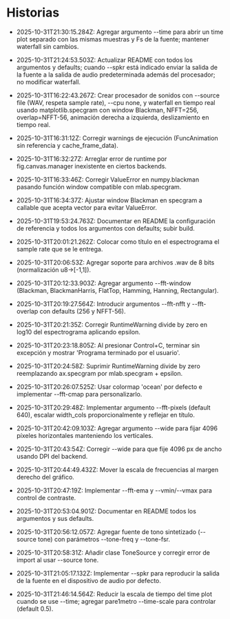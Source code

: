 # Historias

- 2025-10-31T21:30:15.284Z: Agregar argumento --time para abrir un time plot separado con las mismas muestras y Fs de la fuente; mantener waterfall sin cambios.


- 2025-10-31T21:24:53.503Z: Actualizar README con todos los argumentos y defaults; cuando --spkr está indicado enviar la salida de la fuente a la salida de audio predeterminada además del procesador; no modificar waterfall.

- 2025-10-31T16:22:43.267Z: Crear procesador de sonidos con --source file (WAV, respeta sample rate), --cpu none, y waterfall en tiempo real usando matplotlib.specgram con window Blackman, NFFT=256, overlap=NFFT-56, animación derecha a izquierda, deslizamiento en tiempo real.

- 2025-10-31T16:31:12Z: Corregir warnings de ejecución (FuncAnimation sin referencia y cache_frame_data).

- 2025-10-31T16:32:27Z: Arreglar error de runtime por fig.canvas.manager inexistente en ciertos backends.

- 2025-10-31T16:33:46Z: Corregir ValueError en numpy.blackman pasando función window compatible con mlab.specgram.

- 2025-10-31T16:34:37Z: Ajustar window Blackman en specgram a callable que acepta vector para evitar ValueError.
- 2025-10-31T19:53:24.763Z: Documentar en README la configuración de referencia y todos los argumentos con defaults; subir build.

- 2025-10-31T20:01:21.262Z: Colocar como título en el espectrograma el sample rate que se le entrega.
- 2025-10-31T20:06:53Z: Agregar soporte para archivos .wav de 8 bits (normalización u8→[-1,1]).
- 2025-10-31T20:12:33.903Z: Agregar argumento --fft-window (Blackman, BlackmanHarris, FlatTop, Hamming, Hanning, Rectangular).
- 2025-10-31T20:19:27.564Z: Introducir argumentos --fft-nfft y --fft-overlap con defaults (256 y NFFT-56).
- 2025-10-31T20:21:35Z: Corregir RuntimeWarning divide by zero en log10 del espectrograma aplicando epsilon.

- 2025-10-31T20:23:18.805Z: Al presionar Control+C, terminar sin excepción y mostrar 'Programa terminado por el usuario'.

- 2025-10-31T20:24:58Z: Suprimir RuntimeWarning divide by zero reemplazando ax.specgram por mlab.specgram + epsilon.
- 2025-10-31T20:26:07.525Z: Usar colormap 'ocean' por defecto e implementar --fft-cmap para personalizarlo.
- 2025-10-31T20:29:48Z: Implementar argumento --fft-pixels (default 640), escalar width_cols proporcionalmente y reflejar en título.
- 2025-10-31T20:42:09.103Z: Agregar argumento --wide para fijar 4096 píxeles horizontales manteniendo los verticales.
- 2025-10-31T20:43:54Z: Corregir --wide para que fije 4096 px de ancho usando DPI del backend.
- 2025-10-31T20:44:49.432Z: Mover la escala de frecuencias al margen derecho del gráfico.
- 2025-10-31T20:47:19Z: Implementar --fft-ema y --vmin/--vmax para control de contraste.
- 2025-10-31T20:53:04.901Z: Documentar en README todos los argumentos y sus defaults.
- 2025-10-31T20:56:12.057Z: Agregar fuente de tono sintetizado (--source tone) con parámetros --tone-freq y --tone-fsr.
- 2025-10-31T20:58:31Z: Añadir clase ToneSource y corregir error de import al usar --source tone.
- 2025-10-31T21:05:17.132Z: Implementar --spkr para reproducir la salida de la fuente en el dispositivo de audio por defecto.
- 2025-10-31T21:46:14.564Z: Reducir la escala de tiempo del time plot cuando se use --time; agregar par e1metro --time-scale para controlar (default 0.5).
